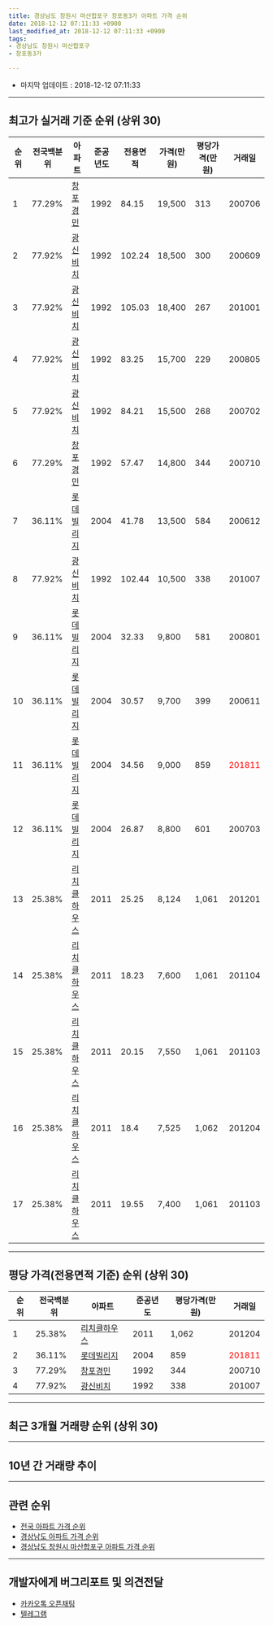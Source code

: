 ```yaml
---
title: 경상남도 창원시 마산합포구 창포동3가 아파트 가격 순위
date: 2018-12-12 07:11:33 +0900
last_modified_at: 2018-12-12 07:11:33 +0900
tags:
- 경상남도 창원시 마산합포구
- 창포동3가

---
```


* 마지막 업데이트 : 2018-12-12 07:11:33

---

## 최고가 실거래 기준 순위 (상위 30)


|순위|전국백분위|아파트|준공년도|전용면적|가격(만원)|평당가격(만원)|거래일|
|---|---|---|---|---|---|---|---|
|1|77.29%|[창포경민](https://search.naver.com/search.naver?query=%EA%B2%BD%EC%83%81%EB%82%A8%EB%8F%84+%EC%B0%BD%EC%9B%90%EC%8B%9C+%EB%A7%88%EC%82%B0%ED%95%A9%ED%8F%AC%EA%B5%AC+%EC%B0%BD%ED%8F%AC%EB%8F%993%EA%B0%80+%EC%B0%BD%ED%8F%AC%EA%B2%BD%EB%AF%BC)|1992|84.15|19,500|313|200706|
|2|77.92%|[광신비치](https://search.naver.com/search.naver?query=%EA%B2%BD%EC%83%81%EB%82%A8%EB%8F%84+%EC%B0%BD%EC%9B%90%EC%8B%9C+%EB%A7%88%EC%82%B0%ED%95%A9%ED%8F%AC%EA%B5%AC+%EC%B0%BD%ED%8F%AC%EB%8F%993%EA%B0%80+%EA%B4%91%EC%8B%A0%EB%B9%84%EC%B9%98)|1992|102.24|18,500|300|200609|
|3|77.92%|[광신비치](https://search.naver.com/search.naver?query=%EA%B2%BD%EC%83%81%EB%82%A8%EB%8F%84+%EC%B0%BD%EC%9B%90%EC%8B%9C+%EB%A7%88%EC%82%B0%ED%95%A9%ED%8F%AC%EA%B5%AC+%EC%B0%BD%ED%8F%AC%EB%8F%993%EA%B0%80+%EA%B4%91%EC%8B%A0%EB%B9%84%EC%B9%98)|1992|105.03|18,400|267|201001|
|4|77.92%|[광신비치](https://search.naver.com/search.naver?query=%EA%B2%BD%EC%83%81%EB%82%A8%EB%8F%84+%EC%B0%BD%EC%9B%90%EC%8B%9C+%EB%A7%88%EC%82%B0%ED%95%A9%ED%8F%AC%EA%B5%AC+%EC%B0%BD%ED%8F%AC%EB%8F%993%EA%B0%80+%EA%B4%91%EC%8B%A0%EB%B9%84%EC%B9%98)|1992|83.25|15,700|229|200805|
|5|77.92%|[광신비치](https://search.naver.com/search.naver?query=%EA%B2%BD%EC%83%81%EB%82%A8%EB%8F%84+%EC%B0%BD%EC%9B%90%EC%8B%9C+%EB%A7%88%EC%82%B0%ED%95%A9%ED%8F%AC%EA%B5%AC+%EC%B0%BD%ED%8F%AC%EB%8F%993%EA%B0%80+%EA%B4%91%EC%8B%A0%EB%B9%84%EC%B9%98)|1992|84.21|15,500|268|200702|
|6|77.29%|[창포경민](https://search.naver.com/search.naver?query=%EA%B2%BD%EC%83%81%EB%82%A8%EB%8F%84+%EC%B0%BD%EC%9B%90%EC%8B%9C+%EB%A7%88%EC%82%B0%ED%95%A9%ED%8F%AC%EA%B5%AC+%EC%B0%BD%ED%8F%AC%EB%8F%993%EA%B0%80+%EC%B0%BD%ED%8F%AC%EA%B2%BD%EB%AF%BC)|1992|57.47|14,800|344|200710|
|7|36.11%|[롯데빌리지](https://search.naver.com/search.naver?query=%EA%B2%BD%EC%83%81%EB%82%A8%EB%8F%84+%EC%B0%BD%EC%9B%90%EC%8B%9C+%EB%A7%88%EC%82%B0%ED%95%A9%ED%8F%AC%EA%B5%AC+%EC%B0%BD%ED%8F%AC%EB%8F%993%EA%B0%80+%EB%A1%AF%EB%8D%B0%EB%B9%8C%EB%A6%AC%EC%A7%80)|2004|41.78|13,500|584|200612|
|8|77.92%|[광신비치](https://search.naver.com/search.naver?query=%EA%B2%BD%EC%83%81%EB%82%A8%EB%8F%84+%EC%B0%BD%EC%9B%90%EC%8B%9C+%EB%A7%88%EC%82%B0%ED%95%A9%ED%8F%AC%EA%B5%AC+%EC%B0%BD%ED%8F%AC%EB%8F%993%EA%B0%80+%EA%B4%91%EC%8B%A0%EB%B9%84%EC%B9%98)|1992|102.44|10,500|338|201007|
|9|36.11%|[롯데빌리지](https://search.naver.com/search.naver?query=%EA%B2%BD%EC%83%81%EB%82%A8%EB%8F%84+%EC%B0%BD%EC%9B%90%EC%8B%9C+%EB%A7%88%EC%82%B0%ED%95%A9%ED%8F%AC%EA%B5%AC+%EC%B0%BD%ED%8F%AC%EB%8F%993%EA%B0%80+%EB%A1%AF%EB%8D%B0%EB%B9%8C%EB%A6%AC%EC%A7%80)|2004|32.33|9,800|581|200801|
|10|36.11%|[롯데빌리지](https://search.naver.com/search.naver?query=%EA%B2%BD%EC%83%81%EB%82%A8%EB%8F%84+%EC%B0%BD%EC%9B%90%EC%8B%9C+%EB%A7%88%EC%82%B0%ED%95%A9%ED%8F%AC%EA%B5%AC+%EC%B0%BD%ED%8F%AC%EB%8F%993%EA%B0%80+%EB%A1%AF%EB%8D%B0%EB%B9%8C%EB%A6%AC%EC%A7%80)|2004|30.57|9,700|399|200611|
|11|36.11%|[롯데빌리지](https://search.naver.com/search.naver?query=%EA%B2%BD%EC%83%81%EB%82%A8%EB%8F%84+%EC%B0%BD%EC%9B%90%EC%8B%9C+%EB%A7%88%EC%82%B0%ED%95%A9%ED%8F%AC%EA%B5%AC+%EC%B0%BD%ED%8F%AC%EB%8F%993%EA%B0%80+%EB%A1%AF%EB%8D%B0%EB%B9%8C%EB%A6%AC%EC%A7%80)|2004|34.56|9,000|859|<span style="color:red">201811</span>|
|12|36.11%|[롯데빌리지](https://search.naver.com/search.naver?query=%EA%B2%BD%EC%83%81%EB%82%A8%EB%8F%84+%EC%B0%BD%EC%9B%90%EC%8B%9C+%EB%A7%88%EC%82%B0%ED%95%A9%ED%8F%AC%EA%B5%AC+%EC%B0%BD%ED%8F%AC%EB%8F%993%EA%B0%80+%EB%A1%AF%EB%8D%B0%EB%B9%8C%EB%A6%AC%EC%A7%80)|2004|26.87|8,800|601|200703|
|13|25.38%|[리치클하우스](https://search.naver.com/search.naver?query=%EA%B2%BD%EC%83%81%EB%82%A8%EB%8F%84+%EC%B0%BD%EC%9B%90%EC%8B%9C+%EB%A7%88%EC%82%B0%ED%95%A9%ED%8F%AC%EA%B5%AC+%EC%B0%BD%ED%8F%AC%EB%8F%993%EA%B0%80+%EB%A6%AC%EC%B9%98%ED%81%B4%ED%95%98%EC%9A%B0%EC%8A%A4)|2011|25.25|8,124|1,061|201201|
|14|25.38%|[리치클하우스](https://search.naver.com/search.naver?query=%EA%B2%BD%EC%83%81%EB%82%A8%EB%8F%84+%EC%B0%BD%EC%9B%90%EC%8B%9C+%EB%A7%88%EC%82%B0%ED%95%A9%ED%8F%AC%EA%B5%AC+%EC%B0%BD%ED%8F%AC%EB%8F%993%EA%B0%80+%EB%A6%AC%EC%B9%98%ED%81%B4%ED%95%98%EC%9A%B0%EC%8A%A4)|2011|18.23|7,600|1,061|201104|
|15|25.38%|[리치클하우스](https://search.naver.com/search.naver?query=%EA%B2%BD%EC%83%81%EB%82%A8%EB%8F%84+%EC%B0%BD%EC%9B%90%EC%8B%9C+%EB%A7%88%EC%82%B0%ED%95%A9%ED%8F%AC%EA%B5%AC+%EC%B0%BD%ED%8F%AC%EB%8F%993%EA%B0%80+%EB%A6%AC%EC%B9%98%ED%81%B4%ED%95%98%EC%9A%B0%EC%8A%A4)|2011|20.15|7,550|1,061|201103|
|16|25.38%|[리치클하우스](https://search.naver.com/search.naver?query=%EA%B2%BD%EC%83%81%EB%82%A8%EB%8F%84+%EC%B0%BD%EC%9B%90%EC%8B%9C+%EB%A7%88%EC%82%B0%ED%95%A9%ED%8F%AC%EA%B5%AC+%EC%B0%BD%ED%8F%AC%EB%8F%993%EA%B0%80+%EB%A6%AC%EC%B9%98%ED%81%B4%ED%95%98%EC%9A%B0%EC%8A%A4)|2011|18.4|7,525|1,062|201204|
|17|25.38%|[리치클하우스](https://search.naver.com/search.naver?query=%EA%B2%BD%EC%83%81%EB%82%A8%EB%8F%84+%EC%B0%BD%EC%9B%90%EC%8B%9C+%EB%A7%88%EC%82%B0%ED%95%A9%ED%8F%AC%EA%B5%AC+%EC%B0%BD%ED%8F%AC%EB%8F%993%EA%B0%80+%EB%A6%AC%EC%B9%98%ED%81%B4%ED%95%98%EC%9A%B0%EC%8A%A4)|2011|19.55|7,400|1,061|201103|


---

## 평당 가격(전용면적 기준) 순위 (상위 30)


|순위|전국백분위|아파트|준공년도|평당가격(만원)|거래일|
|---|---|---|---|---|---|
|1|25.38%|[리치클하우스](https://search.naver.com/search.naver?query=%EA%B2%BD%EC%83%81%EB%82%A8%EB%8F%84+%EC%B0%BD%EC%9B%90%EC%8B%9C+%EB%A7%88%EC%82%B0%ED%95%A9%ED%8F%AC%EA%B5%AC+%EC%B0%BD%ED%8F%AC%EB%8F%993%EA%B0%80+%EB%A6%AC%EC%B9%98%ED%81%B4%ED%95%98%EC%9A%B0%EC%8A%A4)|2011|1,062|201204|
|2|36.11%|[롯데빌리지](https://search.naver.com/search.naver?query=%EA%B2%BD%EC%83%81%EB%82%A8%EB%8F%84+%EC%B0%BD%EC%9B%90%EC%8B%9C+%EB%A7%88%EC%82%B0%ED%95%A9%ED%8F%AC%EA%B5%AC+%EC%B0%BD%ED%8F%AC%EB%8F%993%EA%B0%80+%EB%A1%AF%EB%8D%B0%EB%B9%8C%EB%A6%AC%EC%A7%80)|2004|859|<span style="color:red">201811</span>|
|3|77.29%|[창포경민](https://search.naver.com/search.naver?query=%EA%B2%BD%EC%83%81%EB%82%A8%EB%8F%84+%EC%B0%BD%EC%9B%90%EC%8B%9C+%EB%A7%88%EC%82%B0%ED%95%A9%ED%8F%AC%EA%B5%AC+%EC%B0%BD%ED%8F%AC%EB%8F%993%EA%B0%80+%EC%B0%BD%ED%8F%AC%EA%B2%BD%EB%AF%BC)|1992|344|200710|
|4|77.92%|[광신비치](https://search.naver.com/search.naver?query=%EA%B2%BD%EC%83%81%EB%82%A8%EB%8F%84+%EC%B0%BD%EC%9B%90%EC%8B%9C+%EB%A7%88%EC%82%B0%ED%95%A9%ED%8F%AC%EA%B5%AC+%EC%B0%BD%ED%8F%AC%EB%8F%993%EA%B0%80+%EA%B4%91%EC%8B%A0%EB%B9%84%EC%B9%98)|1992|338|201007|


---

## 최근 3개월 거래량 순위 (상위 30)


<div style="width:100%;">
    <canvas id="deal_count_ranking" height="250"></canvas>
</div>


<script>
new Chart(document.getElementById("deal_count_ranking"), {
    type: 'horizontalBar',
    data: {
        labels: ['롯데빌리지', '리치클하우스'],
        datasets: [{
            label: '실거래 수',
            data: [1, 1],
            borderColor: "rgba(255, 0, 128, 1)",
            backgroundColor: "rgba(255, 0, 128, 0.5)",
            fill: false,
        }]
    },
    options: {
        responsive: true,
        title: {
            display: true,
            text: '최근 3개월 거래량 순위'
        },
        tooltips: {
            mode: 'index',
            intersect: false,
            callbacks: {
                title: function(tooltipItems, data) {
                    return "실거래 수:";
                },
                label: function(tooltipItem, data) {
                    return data.labels[tooltipItem.index] + ": " + tooltipItem.xLabel;
                }
            }
        },
        hover: {
            mode: 'nearest',
            intersect: true
        },
        scales: {
            xAxes: [{
                display: true,
                scaleLabel: {
                    display: true,
                    labelString: '실거래 수'
                },
                ticks: {
                    suggestedMin: 0,
                }
            }],
            yAxes: [{
                display: true,
                ticks: {
                    autoSkip: false,
                    callback: function(value, index, values) {
                        if (value.length > 15)
                            return value.substr(0, 13) + "...";
                        else
                            return value;
                    }
                },
                scaleLabel: {
                    display: false,
                }
            }]
        }
    }
});

</script>


---

## 10년 간 거래량 추이


<div style="width:100%;">
    <canvas id="deal_progress" height="250"></canvas>
</div>

<script>
new Chart(document.getElementById("deal_progress"), {
    type: 'line',
    data: {
        labels: ['200812','200901','200902','200903','200904','200905','200906','200907','200908','200909','200910','200911','200912','201001','201002','201003','201004','201005','201006','201007','201008','201009','201010','201011','201012','201101','201102','201103','201104','201105','201106','201107','201108','201109','201110','201111','201112','201201','201202','201203','201204','201205','201206','201207','201208','201209','201210','201211','201212','201301','201302','201303','201304','201305','201306','201307','201308','201309','201310','201311','201312','201401','201402','201403','201404','201405','201406','201407','201408','201409','201410','201411','201412','201501','201502','201503','201504','201505','201506','201507','201508','201509','201510','201511','201512','201601','201602','201603','201604','201605','201606','201607','201608','201609','201610','201611','201612','201701','201702','201703','201704','201705','201706','201707','201708','201709','201710','201711','201712','201801','201802','201803','201804','201805','201806','201807','201808','201809','201810','201811','201812'],
        datasets: [{
            label: '실거래 수',
            pointRadius: 1,
            data: [3, 1, 4, 3, 5, 7, 1, 0, 5, 10, 6, 2, 2, 2, 4, 11, 7, 2, 4, 3, 2, 1, 2, 3, 8, 4, 3, 4, 3, 3, 2, 3, 1, 1, 2, 2, 1, 3, 3, 1, 6, 1, 0, 2, 0, 1, 0, 4, 3, 3, 1, 2, 3, 8, 2, 2, 1, 1, 1, 1, 2, 5, 0, 0, 1, 3, 0, 6, 1, 4, 4, 1, 2, 4, 3, 3, 1, 0, 3, 6, 5, 3, 3, 1, 1, 4, 2, 1, 3, 3, 1, 1, 0, 3, 3, 6, 4, 1, 3, 2, 0, 3, 1, 1, 5, 1, 0, 2, 2, 2, 2, 2, 0, 4, 3, 1, 0, 3, 0, 2, 0],
            borderColor: "rgba(255, 201, 14, 1)",
            backgroundColor: "rgba(255, 201, 14, 0.5)",
            fill: true,
        }]
    },
    options: {
        responsive: true,
        title: {
            display: true,
            text: '10년간 거래량 추이'
        },
        tooltips: {
            mode: 'index',
            intersect: false,
        },
        hover: {
            mode: 'nearest',
            intersect: true
        },
        scales: {
            xAxes: [{
                display: true,
                scaleLabel: {
                    display: true,
                    labelString: '년/월'
                }
            }],
            yAxes: [{
                display: true,
                ticks: {
                    suggestedMin: 0,
                },
                scaleLabel: {
                    display: true,
                    labelString: '실거래 수'
                }
            }]
        }
    }
});

</script>


---

## 관련 순위

- [전국 아파트 가격 순위](https://inasie.github.io/apt-ranking/전국)
- [경상남도 아파트 가격 순위](https://inasie.github.io/apt-ranking/경상남도)
- [경상남도 창원시 마산합포구 아파트 가격 순위](https://inasie.github.io/apt-ranking/경상남도-창원시-마산합포구)


---

## 개발자에게 버그리포트 및 의견전달

- [카카오톡 오픈채팅](https://open.kakao.com/o/gLJUAP4)
- [텔레그램](https://t.me/inasie)

